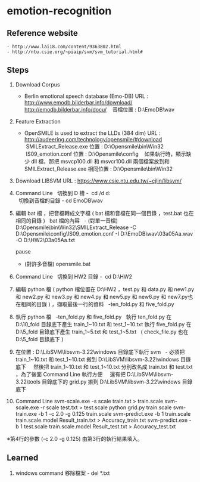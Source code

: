 # emotion-recognition

## Reference website
    - http://www.lai18.com/content/9363802.html
    - http://ntu.csie.org/~piaip/svm/svm_tutorial.html#

## Steps
1. Download Corpus
    - Berlin emotional speech database (Emo-DB)
    URL : http://www.emodb.bilderbar.info/download/
          http://emodb.bilderbar.info/docu/
    音檔位置 : D:\EmoDB\wav
    
2. Feature Extraction
    - OpenSMILE is used to extract the LLDs (384 dim)
    URL : http://audeering.com/technology/opensmile/#download
    SMILExtract_Release.exe 位置 : D:\Opensmile\bin\Win32
    IS09_emotion.conf 位置 : D:\Opensmile\config
    如果執行時，顯示缺少 dll 檔，那把 msvcp100.dll 和 msvcr100.dll 兩個檔案放到和 SMILExtract_Release.exe 相同位置 : D:\Opensmile\bin\Win32

3. Download LIBSVM
   URL : https://www.csie.ntu.edu.tw/~cjlin/libsvm/
   
4. Command Line
   切換到 D 槽 -  cd /d d:\
   切換到音檔的目錄 - cd EmoDB\wav
   
5. 編輯 bat 檔 ，把音檔轉成文字檔 ( bat 檔和音檔在同一個目錄 ，test.bat 也在相同的目錄 )
   bat 檔的內容
   - (對單一音檔)
     D:\Opensmile\bin\Win32\SMILExtract_Release -C D:\Opensmile\config\IS09_emotion.conf -I D:\EmoDB\wav\03a05Aa.wav -O D:\HW2\03a05Aa.txt
   
     pause
     
   - (對許多音檔) opensmile.bat

6. Command Line
   切換到 HW2 目錄 -  cd D:\HW2
   
7. 編輯 python 檔 ( python 檔位置在 D:\HW2 ，test.py 和 data.py 和 new1.py 和 new2.py 和 new3.py 和 new4.py 和 new5.py 和 new6.py 和 new7.py也在相同的目錄 ) ，擷取最後一行的資料
   -ten_fold.py 和 five_fold.py
   
8. 執行 python 檔
   -ten_fold.py 和 five_fold.py
   執行 ten_fold.py 在 D:\10_fold 目錄底下產生 train_1~10.txt 和 test_1~10.txt
   執行 five_fold.py 在 D:\5_fold 目錄底下產生 train_1~5.txt 和 test_1~5.txt
   ( check_file.py 也在 D:\5_fold 目錄底下 )
   
9. 在位置 : D:\LibSVM\libsvm-3.22\windows 目錄底下執行 svm
   - 必須把 train_1~10.txt 和 test_1~10.txt 搬到 D:\LibSVM\libsvm-3.22\windows 目錄底下
     然後把 train_1~10.txt 和 test_1~10.txt 分別改名成 train.txt 和 test.txt ，為了後面 Command Line 執行方便
     還有把 D:\LibSVM\libsvm-3.22\tools 目錄底下的 grid.py 搬到 D:\LibSVM\libsvm-3.22\windows 目錄底下
     
10. Command Line
svm-scale.exe -s scale train.txt > train.scale
svm-scale.exe -r scale test.txt > test.scale
python grid.py train.scale
svm-train.exe -b 1 -c 2.0 -g 0.125 train.scale
svm-predict.exe -b 1 train.scale train.scale.model Result_train.txt > Accuracy_train.txt
svm-predict.exe -b 1 test.scale train.scale.model Result_test.txt > Accuracy_test.txt

※第4行的參數 (-c 2.0 -g 0.125) 由第3行的執行結果填入。

## Learned
1. windows command 移除檔案 - del *.txt
